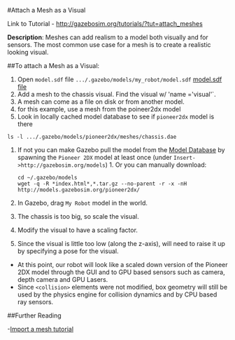 #Attach a Mesh as a Visual

Link to Tutorial - http://gazebosim.org/tutorials/?tut=attach_meshes

**Description**: Meshes can add realism to a model both visually and for sensors. The most common use case for a mesh is to create a realistic looking visual.

##To attach a Mesh as a Visual:

1. Open `model.sdf` file `.../.gazebo/models/my_robot/model.sdf` [model.sdf file](https://github.com/mperez13/ROS-Tutorials/blob/master/.gazebo/models/my_robot/model.sdf)
2. Add a mesh to the chassis visual. Find the visual w/ 'name ='visual'`.
  1. A mesh can come as a file on disk or from another model.
  2. for this example, use a mesh from the poineer2dx model
3. Look in locally cached model database to see if `pioneer2dx` model is there

  ```ls -l .../.gazebo/models/pioneer2dx/meshes/chassis.dae```
  1. If not you can make Gazebo pull the model from the [Model Database](https://bitbucket.org/osrf/gazebo_models) by spawning the `Pioneer 2DX` model at least once (under `Insert->http://gazebosim.org/models`) 
    1. Or you can manually download:
        
        ```
        cd ~/.gazebo/models
        wget -q -R *index.html*,*.tar.gz --no-parent -r -x -nH http://models.gazebosim.org/pioneer2dx/
        ```
        
4. In Gazebo, drag `My Robot` model in the world. 
5. The chassis is too big, so scale the visual.
6. Modify the visual to have a scaling factor.
7. Since the visual is little too low (along the z-axis), will need to raise it up by specifying a pose for the visual.


- At this point, our robot will look like a scaled down version of the Pioneer 2DX model through the GUI and to GPU based sensors such as camera, depth camera and GPU Lasers.
- Since `<collision>` elements were not modified, box geometry will still be used by the physics engine for collision dynamics and by CPU based ray sensors.

##Further Reading

-[Import a mesh tutorial](http://gazebosim.org/tutorials/?tut=import_mesh)





